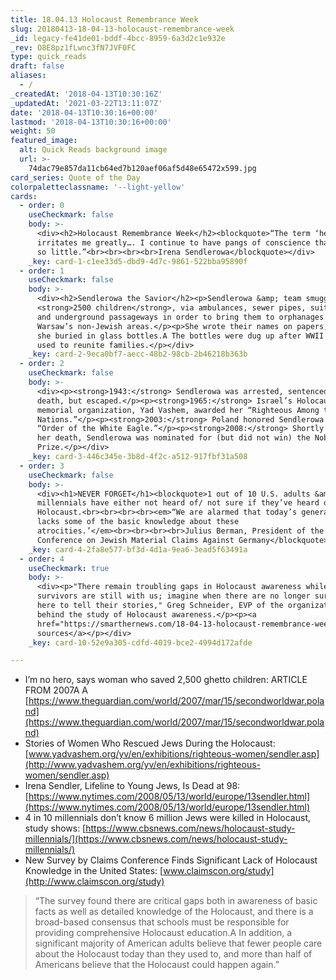 ```yaml
---
title: 18.04.13 Holocaust Remembrance Week
slug: 20180413-18-04-13-holocaust-remembrance-week
_id: legacy-fe41de01-bddf-4bcc-8959-6a3d2c1e932e
_rev: O8E8pz1fLwnc3fN7JVF0FC
type: quick_reads
draft: false
aliases:
  - /
_createdAt: '2018-04-13T10:30:16Z'
_updatedAt: '2021-03-22T13:11:07Z'
date: '2018-04-13T10:30:16+00:00'
lastmod: '2018-04-13T10:30:16+00:00'
weight: 50
featured_image:
  alt: Quick Reads background image
  url: >-
    74dac79e857da11cb64ed7b120aef06af5d48e65472x599.jpg
card_series: Quote of the Day
colorpaletteclassname: '--light-yellow'
cards:
  - order: 0
    useCheckmark: false
    body: >-
      <div><h2>Holocaust Remembrance Week</h2><blockquote>“The term ‘hero’
      irritates me greatly…. I continue to have pangs of conscience that I did
      so little.”<br><br><br><br>Irena Sendlerowa</blockquote></div>
    _key: card-1-c1ee33d5-dbd9-4d7c-9861-522bba95890f
  - order: 1
    useCheckmark: false
    body: >-
      <div><h2>Sendlerowa the Savior</h2><p>Sendlerowa &amp; team smuggled
      <strong>2500 children</strong>, via ambulances, sewer pipes, suitcases,
      and underground passageways in order to bring them to orphanages into
      Warsaw’s non-Jewish areas.</p><p>She wrote their names on papers, which
      she buried in glass bottles.A The bottles were dug up after WWII &amp;
      used to reunite families.</p></div>
    _key: card-2-9eca0bf7-aecc-48b2-98cb-2b46218b363b
  - order: 2
    useCheckmark: false
    body: >-
      <div><p><strong>1943:</strong> Sendlerowa was arrested, sentenced to
      death, but escaped.</p><p><strong>1965:</strong> Israel’s Holocaust
      memorial organization, Yad Vashem, awarded her “Righteous Among the
      Nations.”</p><p><strong>2003:</strong> Poland honored Sendlerowa with the
      “Order of the White Eagle.”</p><p><strong>2008:</strong> Shortly before
      her death, Sendlerowa was nominated for (but did not win) the Nobel Peace
      Prize.</p></div>
    _key: card-3-446c345e-3b8d-4f2c-a512-917fbf31a508
  - order: 3
    useCheckmark: false
    body: >-
      <div><h1>NEVER FORGET</h1><blockquote>1 out of 10 U.S. adults &amp; 22% of
      millennials have either not heard of/ not sure if they’ve heard of the
      Holocaust.<br><br><br><br><em>“We are alarmed that today’s generation
      lacks some of the basic knowledge about these
      atrocities.’</em><br><br><br><br>Julius Berman, President of the
      Conference on Jewish Material Claims Against Germany</blockquote></div>
    _key: card-4-2fa8e577-bf3d-4d1a-9ea6-3ead5f63491a
  - order: 4
    useCheckmark: true
    body: >-
      <div><p>"There remain troubling gaps in Holocaust awareness while
      survivors are still with us; imagine when there are no longer survivors
      here to tell their stories," Greg Schneider, EVP of the organization
      behind the study of Holocaust awareness.</p><p><a
      href="https://smarthernews.com/18-04-13-holocaust-remembrance-week/">view
      sources</a></p></div>
    _key: card-10-52e9a305-cdfd-4019-bce2-4994d172afde

---
```

* I’m no hero, says woman who saved 2,500 ghetto children: ARTICLE FROM 2007A A [https://www.theguardian.com/world/2007/mar/15/secondworldwar.poland](https://www.theguardian.com/world/2007/mar/15/secondworldwar.poland)
* Stories of Women Who Rescued Jews During the Holocaust: [www.yadvashem.org/yv/en/exhibitions/righteous-women/sendler.asp](http://www.yadvashem.org/yv/en/exhibitions/righteous-women/sendler.asp)
* Irena Sendler, Lifeline to Young Jews, Is Dead at 98: [https://www.nytimes.com/2008/05/13/world/europe/13sendler.html](https://www.nytimes.com/2008/05/13/world/europe/13sendler.html)
* 4 in 10 millennials don’t know 6 million Jews were killed in Holocaust, study shows: [https://www.cbsnews.com/news/holocaust-study-millennials/](https://www.cbsnews.com/news/holocaust-study-millennials/)
* New Survey by Claims Conference Finds Significant Lack of Holocaust Knowledge in the United States: [www.claimscon.org/study](http://www.claimscon.org/study)

> “The survey found there are critical gaps both in awareness of basic facts as well as detailed knowledge of the Holocaust, and there is a broad-based consensus that schools must be responsible for providing comprehensive Holocaust education.A In addition, a significant majority of American adults believe that fewer people care about the Holocaust today than they used to, and more than half of Americans believe that the Holocaust could happen again.”